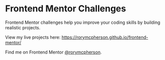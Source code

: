 # Frontend Mentor Challenges

Frontend Mentor challenges help you improve your coding skills by building realistic projects.

View my live projects here: https://rorymcpherson.github.io/frontend-mentor/

Find me on Frontend Mentor [@rorymcpherson](https://www.frontendmentor.io/profile/rorymcpherson).

